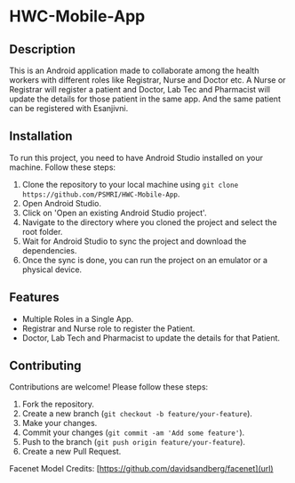 # HWC-Mobile-App

## Description

This is an Android application made to collaborate among the health workers with different roles like Registrar, Nurse and Doctor etc.
A Nurse or Registrar will register a patient and Doctor, Lab Tec and Pharmacist will update the details for those patient in the same app.
And the same patient can be registered with Esanjivni.


## Installation

To run this project, you need to have Android Studio installed on your machine. Follow these steps:

1. Clone the repository to your local machine using `git clone https://github.com/PSMRI/HWC-Mobile-App`.
2. Open Android Studio.
3. Click on 'Open an existing Android Studio project'.
4. Navigate to the directory where you cloned the project and select the root folder.
5. Wait for Android Studio to sync the project and download the dependencies.
6. Once the sync is done, you can run the project on an emulator or a physical device.

## Features

- Multiple Roles in a Single App.
- Registrar and Nurse role to register the Patient.
- Doctor, Lab Tech and Pharmacist to update the details for that Patient.

## Contributing

Contributions are welcome! Please follow these steps:

1. Fork the repository.
2. Create a new branch (`git checkout -b feature/your-feature`).
3. Make your changes.
4. Commit your changes (`git commit -am 'Add some feature'`).
5. Push to the branch (`git push origin feature/your-feature`).
6. Create a new Pull Request.

Facenet Model Credits: [https://github.com/davidsandberg/facenet](url)

